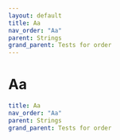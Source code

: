 ```yaml
---
layout: default
title: Aa
nav_order: "Aa"
parent: Strings
grand_parent: Tests for order
---
```


# Aa

```yaml
title: Aa
nav_order: "Aa"
parent: Strings
grand_parent: Tests for order
```
